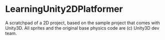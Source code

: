 # LearningUnity2DPlatformer
A scratchpad of a 2D project, based on the sample project that comes with Unity3D. All sprites and the original base physics code are (c) Unity3D dev team.
